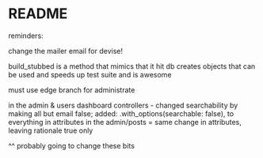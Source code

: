 # README

reminders:

change the mailer email for devise!


build_stubbed is a method that mimics that it hit db creates objects that can be used and speeds up test suite and is awesome

must use edge branch for administrate

in the admin  & users  dashboard controllers - changed searchability by making all but email false; added: .with_options(searchable: false), to everything in attributes
in the admin/posts = same change in attributes, leaving rationale true only 

^^ probably going to change these bits